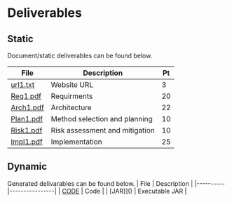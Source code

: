 # Deliverables

## Static

Document/static deliverables can be found below.

| File                                 | Description                    | Pt |
|--------------------------------------|--------------------------------|----|
| [url1.txt](/deliverables/url1.txt)   | Website URL                    | 3  |
| [Req1.pdf](/deliverables/Req1.pdf)   | Requirments                    | 20 |
| [Arch1.pdf](/deliverables/Arch1.pdf) | Architecture                   | 22 |
| [Plan1.pdf](/deliverables/Plan1.pdf) | Method selection and planning  | 10 |
| [Risk1.pdf](/deliverables/Risk1.pdf) | Risk assessment and mitigation | 10 |
| [Impl1.pdf](/deliverables/Risk1.pdf) | Implementation                 | 25 |

## Dynamic

Generated delivarables can be found below.
| File     | Description    |
|----------|----------------|
| [CODE]() | Code           |
| [JAR]]() | Executable JAR |
